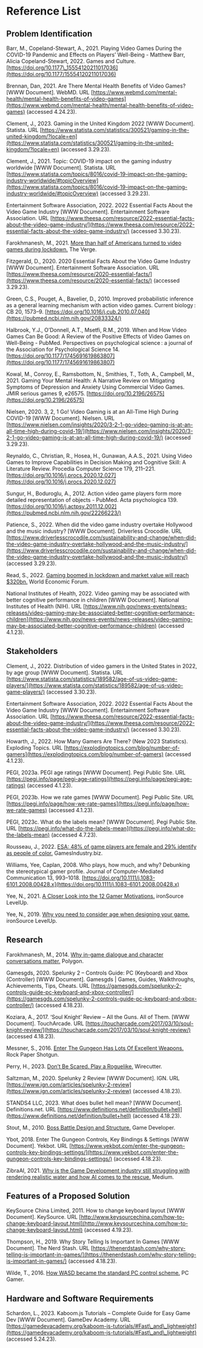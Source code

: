 # Reference List

## Problem Identification

Barr, M., Copeland-Stewart, A., 2021. Playing Video Games During the COVID-19 Pandemic and Effects on Players’ Well-Being - Matthew Barr, Alicia Copeland-Stewart, 2022. Games and Culture. [https://doi.org/10.1177\_15554120211017036](https://doi.org/10.1177/15554120211017036)

Brennan, Dan, 2021. Are There Mental Health Benefits of Video Games? \[WWW Document]. WebMD. URL [https://www.webmd.com/mental-health/mental-health-benefits-of-video-games](https://www.webmd.com/mental-health/mental-health-benefits-of-video-games) (accessed 4.24.23).

Clement, J., 2023. Gaming in the United Kingdom 2022 \[WWW Document]. Statista. URL [https://www.statista.com/statistics/300521/gaming-in-the-united-kingdom/?locale=en](https://www.statista.com/statistics/300521/gaming-in-the-united-kingdom/?locale=en) (accessed 3.29.23).

Clement, J., 2021. Topic: COVID-19 impact on the gaming industry worldwide \[WWW Document]. Statista. URL [https://www.statista.com/topics/8016/covid-19-impact-on-the-gaming-industry-worldwide/#topicOverview](https://www.statista.com/topics/8016/covid-19-impact-on-the-gaming-industry-worldwide/#topicOverview) (accessed 3.29.23).

Entertainment Software Association, 2022. 2022 Essential Facts About the Video Game Industry \[WWW Document]. Entertainment Software Association. URL [https://www.theesa.com/resource/2022-essential-facts-about-the-video-game-industry/](https://www.theesa.com/resource/2022-essential-facts-about-the-video-game-industry/) (accessed 3.30.23).

Farokhmanesh, M., 2021. [More than half of Americans turned to video games during lockdown.](https://www.theverge.com/2021/1/6/22215786/video-games-covid-19-animal-crossing-among-us) The Verge.

Fitzgerald, D., 2020. 2020 Essential Facts About the Video Game Industry \[WWW Document]. Entertainment Software Association. URL [https://www.theesa.com/resource/2020-essential-facts/](https://www.theesa.com/resource/2020-essential-facts/) (accessed 3.29.23).

Green, C.S., Pouget, A., Bavelier, D., 2010. Improved probabilistic inference as a general learning mechanism with action video games. Current biology : CB 20, 1573–9. [https://doi.org/10.1016/j.cub.2010.07.040](https://pubmed.ncbi.nlm.nih.gov/20833324/)

Halbrook, Y.J., O’Donnell, A.T., Msetfi, R.M., 2019. When and How Video Games Can Be Good: A Review of the Positive Effects of Video Games on Well-Being - PubMed. Perspectives on psychological science : a journal of the Association for Psychological Science 14. [https://doi.org/10.1177/1745691619863807](https://doi.org/10.1177/1745691619863807)

Kowal, M., Conroy, E., Ramsbottom, N., Smithies, T., Toth, A., Campbell, M., 2021. Gaming Your Mental Health: A Narrative Review on Mitigating Symptoms of Depression and Anxiety Using Commercial Video Games. JMIR serious games 9, e26575. [https://doi.org/10.2196/26575](https://doi.org/10.2196/26575)

Nielsen, 2020. 3, 2, 1 Go! Video Gaming is at an All-Time High During COVID-19 \[WWW Document]. Nielsen. URL [https://www.nielsen.com/insights/2020/3-2-1-go-video-gaming-is-at-an-all-time-high-during-covid-19/](https://www.nielsen.com/insights/2020/3-2-1-go-video-gaming-is-at-an-all-time-high-during-covid-19/) (accessed 3.29.23).

Reynaldo, C., Christian, R., Hosea, H., Gunawan, A.A.S., 2021. Using Video Games to Improve Capabilities in Decision Making and Cognitive Skill: A Literature Review. Procedia Computer Science 179, 211–221. [https://doi.org/10.1016/j.procs.2020.12.027](https://doi.org/10.1016/j.procs.2020.12.027)

Sungur, H., Boduroglu, A., 2012. Action video game players form more detailed representation of objects - PubMed. Acta psychologica 139. [https://doi.org/10.1016/j.actpsy.2011.12.002](https://pubmed.ncbi.nlm.nih.gov/22266223/)

Patience, S., 2022. When did the video game industry overtake Hollywood and the music industry? \[WWW Document]. Driverless Crocodile. URL [https://www.driverlesscrocodile.com/sustainability-and-change/when-did-the-video-game-industry-overtake-hollywood-and-the-music-industry/](https://www.driverlesscrocodile.com/sustainability-and-change/when-did-the-video-game-industry-overtake-hollywood-and-the-music-industry/) (accessed 3.29.23).

Read, S., 2022. [Gaming boomed in lockdown and market value will reach $320bn.](https://www.weforum.org/agenda/2022/07/gaming-pandemic-lockdowns-pwc-growth/) World Economic Forum.

National Institutes of Health, 2022. Video gaming may be associated with better cognitive performance in children \[WWW Document]. National Institutes of Health (NIH). URL [https://www.nih.gov/news-events/news-releases/video-gaming-may-be-associated-better-cognitive-performance-children](https://www.nih.gov/news-events/news-releases/video-gaming-may-be-associated-better-cognitive-performance-children) (accessed 4.1.23).

## Stakeholders

Clement, J., 2022. Distribution of video gamers in the United States in 2022, by age group \[WWW Document]. Statista. URL [https://www.statista.com/statistics/189582/age-of-us-video-game-players/](https://www.statista.com/statistics/189582/age-of-us-video-game-players/) (accessed 3.30.23).

Entertainment Software Association, 2022. 2022 Essential Facts About the Video Game Industry \[WWW Document]. Entertainment Software Association. URL [https://www.theesa.com/resource/2022-essential-facts-about-the-video-game-industry/](https://www.theesa.com/resource/2022-essential-facts-about-the-video-game-industry/) (accessed 3.30.23).

Howarth, J., 2022. How Many Gamers Are There? (New 2023 Statistics). Exploding Topics. URL [https://explodingtopics.com/blog/number-of-gamers](https://explodingtopics.com/blog/number-of-gamers) (accessed 4.1.23).

PEGI, 2023a. PEGI age ratings \[WWW Document]. Pegi Public Site. URL [https://pegi.info/page/pegi-age-ratings](https://pegi.info/page/pegi-age-ratings) (accessed 4.1.23).

PEGI, 2023b. How we rate games \[WWW Document]. Pegi Public Site. URL [https://pegi.info/page/how-we-rate-games](https://pegi.info/page/how-we-rate-games) (accessed 4.1.23).

PEGI, 2023c. What do the labels mean? \[WWW Document]. Pegi Public Site. URL [https://pegi.info/what-do-the-labels-mean](https://pegi.info/what-do-the-labels-mean) (accessed 4.7.23).

Rousseau, J., 2022. [ESA: 48% of game players are female and 29% identify as people of color.](https://www.gamesindustry.biz/esa-48-percent-of-video-game-players-are-female-and-29-percent-identi) GamesIndustry.biz.

Williams, Yee, Caplan, 2008. Who plays, how much, and why? Debunking the stereotypical gamer profile. Journal of Computer-Mediated Communication 13, 993–1018. [https://doi.org/10.1111/j.1083-6101.2008.00428.x](https://doi.org/10.1111/j.1083-6101.2008.00428.x)

Yee, N., 2021. [A Closer Look into the 12 Gamer Motivations.](https://medium.com/ironsource-levelup/a-closer-look-into-the-12-gamer-motivations-8d156ff0151a) ironSource LevelUp.

Yee, N., 2019. [Why you need to consider age when designing your game.](https://medium.com/ironsource-levelup/age-gamer-motivations-259985f27d4e) ironSource LevelUp.

## Research

Farokhmanesh, M., 2014. [Why in-game dialogue and character conversations matter.](https://www.polygon.com/2014/3/17/5519270/successful-in-game-dialogue-should-carry-players-forward) Polygon.

Gamesgds, 2020. Spelunky 2 – Controls Guide: PC (Keyboard) and Xbox (Controller) \[WWW Document]. Gamesgds | Games, Guides, Walkthroughs, Achievements, Tips, Cheats. URL [https://gamesgds.com/spelunky-2-controls-guide-pc-keyboard-and-xbox-controller/](https://gamesgds.com/spelunky-2-controls-guide-pc-keyboard-and-xbox-controller/) (accessed 4.18.23).

Koziara, A., 2017. ‘Soul Knight’ Review – All the Guns. All of Them. \[WWW Document]. TouchArcade. URL [https://toucharcade.com/2017/03/10/soul-knight-review/](https://toucharcade.com/2017/03/10/soul-knight-review/) (accessed 4.18.23).

Messner, S., 2016. [Enter The Gungeon Has Lots Of Excellent Weapons.](https://www.rockpapershotgun.com/enter-the-gungeon-hands-on) Rock Paper Shotgun.

Perry, H., 2023. [Don’t Be Scared. Play a Roguelike.](https://www.nytimes.com/wirecutter/reviews/what-are-roguelike-games/) Wirecutter.

Saltzman, M., 2020. Spelunky 2 Review \[WWW Document]. IGN. URL [https://www.ign.com/articles/spelunky-2-review](https://www.ign.com/articles/spelunky-2-review) (accessed 4.18.23).

STANDS4 LLC, 2023. What does bullet hell mean? \[WWW Document]. Definitions.net. URL [https://www.definitions.net/definition/bullet+hell](https://www.definitions.net/definition/bullet+hell) (accessed 4.18.23).

Stout, M., 2010. [Boss Battle Design and Structure.](https://www.gamedeveloper.com/design/boss-battle-design-and-structure) Game Developer.

Ybot, 2018. Enter The Gungeon Controls, Key Bindings & Settings \[WWW Document]. Yekbot. URL [https://www.yekbot.com/enter-the-gungeon-controls-key-bindings-settings/](https://www.yekbot.com/enter-the-gungeon-controls-key-bindings-settings/) (accessed 4.18.23).

ZibraAI, 2021. [Why is the Game Development industry still struggling with rendering realistic water and how AI comes to the rescue.](https://medium.com/@zibraAI/why-is-the-game-development-industry-still-struggling-with-rendering-realistic-water-and-how-ai-3972bfbb3059) Medium.



## Features of a Proposed Solution

KeySource China Limited, 2011. How to change keyboard layout \[WWW Document]. KeySource. URL [http://www.keysourcechina.com/how-to-change-keyboard-layout.html](http://www.keysourcechina.com/how-to-change-keyboard-layout.html) (accessed 4.19.23).

Thompson, H., 2019. Why Story Telling Is Important In Games \[WWW Document]. The Nerd Stash. URL [https://thenerdstash.com/why-story-telling-is-important-in-games/](https://thenerdstash.com/why-story-telling-is-important-in-games/) (accessed 4.18.23).

Wilde, T., 2016. [How WASD became the standard PC control scheme.](https://www.pcgamer.com/how-wasd-became-the-standard-pc-control-scheme/) PC Gamer.

## Hardware and Software Requirements

Schardon, L., 2023. Kaboom.js Tutorials – Complete Guide for Easy Game Dev \[WWW Document]. GameDev Academy. URL [https://gamedevacademy.org/kaboom-js-tutorials/#Fast\_and\_lightweight](https://gamedevacademy.org/kaboom-js-tutorials/#Fast\_and\_lightweight) (accessed 5.24.23).

